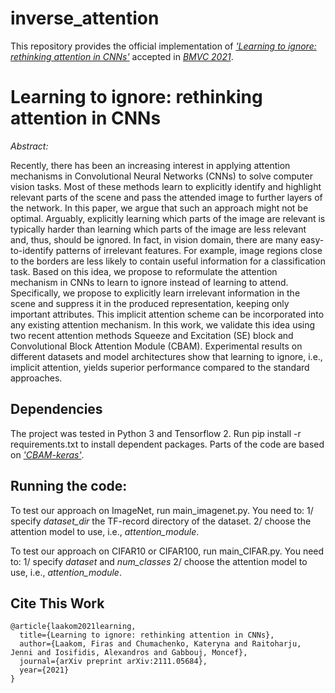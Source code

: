 # inverse_attention
This repository provides the official implementation of *['Learning to ignore: rethinking attention in CNNs'](https://arxiv.org/abs/2111.05684)*  accepted in *[BMVC 2021](https://www.bmvc2021.com/)*.


# Learning to ignore: rethinking attention in CNNs
*Abstract:* 

Recently, there has been an increasing interest in applying attention mechanisms in Convolutional Neural Networks (CNNs) to solve computer vision tasks. Most of these methods learn to explicitly identify and highlight relevant parts of the scene and pass the attended image to further layers of the network. In this paper, we argue that such an approach might not be optimal. Arguably, explicitly learning which parts of the image are relevant is typically harder than learning which parts of the image are less relevant and, thus, should be ignored.  In fact, in vision domain, there are many easy-to-identify patterns of irrelevant features. For example, image regions close to the borders are less likely to contain useful information for a classification task. Based on this idea, we propose to reformulate the attention mechanism in CNNs to learn to ignore instead of learning to attend. Specifically, we propose to explicitly learn irrelevant information in the scene and suppress it in the produced representation, keeping only important attributes. This implicit attention scheme can be incorporated into any existing attention mechanism. In this work, we validate this idea using two recent attention methods Squeeze and Excitation (SE) block and Convolutional Block Attention Module (CBAM). Experimental results on different datasets and model architectures show that learning to ignore, i.e., implicit attention, yields superior performance compared to the standard approaches.


## Dependencies
The project was tested in Python 3 and Tensorflow 2. Run pip install -r requirements.txt to install dependent packages.  Parts of the code are based on *['CBAM-keras'](https://github.com/kobiso/CBAM-keras)*. 

## Running the code:
To test our approach on ImageNet, run main_imagenet.py. You need to: 
1/ specify *dataset_dir* the TF-record directory of the dataset.
2/ choose the attention model to use, i.e., *attention_module*.

To test our approach on CIFAR10 or CIFAR100, run main_CIFAR.py. You need to: 
1/ specify *dataset* and *num_classes*
2/ choose the attention model to use, i.e., *attention_module*.






## Cite This Work

```
@article{laakom2021learning,
  title={Learning to ignore: rethinking attention in CNNs},
  author={Laakom, Firas and Chumachenko, Kateryna and Raitoharju, Jenni and Iosifidis, Alexandros and Gabbouj, Moncef},
  journal={arXiv preprint arXiv:2111.05684},
  year={2021}
}
```
